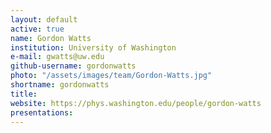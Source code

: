 ```yaml
---
layout: default
active: true
name: Gordon Watts
institution: University of Washington
e-mail: gwatts@uw.edu
github-username: gordonwatts
photo: "/assets/images/team/Gordon-Watts.jpg"
shortname: gordonwatts
title: 
website: https://phys.washington.edu/people/gordon-watts
presentations:
---
```


